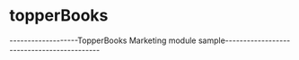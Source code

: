 topperBooks
===========

-------------------TopperBooks Marketing module sample-------------------------------------------
